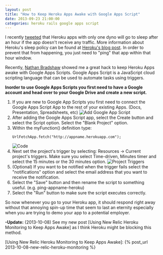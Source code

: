 ```yaml
---
layout: post
title: "How to Keep Heroku Apps Awake with Google Apps Script"
date: 2013-09-23 21:00:00
categories: heroku rails google apps script
---
```

I recently [tweeted] that Heroku apps with only one dyno will go to sleep after an
hour if the app doesn't receive any traffic.  More information about Heroku's
sleep policy can be found at [Heroku's blog post]. In order to prevent that from
happening, you just need to "ping" that app within that hour window.

Recently, [Nathan Bradshaw] showed me a great hack to keep Heroku Apps awake
with Google Apps Scripts.  Google Apps Script is a JavaScript cloud scripting
language that can be used to automate tasks using triggers.

**Inorder to use Google Apps Scripts you first need to have a Google account and
head over to your Google Drive and create a new script.**

1.  If you are new to Google App Scripts you first need to connect the Google
    Apps Script App to the rest of your existing Apps.  (Docs, Presentation,
    Spreadsheets, etc)
    ![Add Google App Script][connect google app scripts]
2.  After adding the Google Apps Script app, select the Create button and select
    the Script option.  Select the "Blank Project" option.
3.  Within the myFunction() definition type:
    ```
    UrlFetchApp.fetch("http://appname.herokuapp.com");
    ```
    ![Code][code]
4.  Next set the project's trigger by selecting: Resources -> Current project's
    triggers.  Make sure you select Time-driven, Minutes timer and select the 15
    minutes or the 30 minutes option.
    ![Project Triggers][project triggers]
5.  (Optional) If you want to be notified when the trigger fails select the
    "notifications" option and select the email address that you want to receive
    the notification.
6.  Select the "Save" button and then rename the script to something useful.
    (e.g. ping-appname-heroku)
7.  Select the "Run" button to make sure the script executes correctly.

So now whenever you go to your Heroku app, it should respond right away without
that annoying spin-up time that seem to last an eternity especially when you are
trying to demo your app to a potential employer.

**-Update:** (2013-10-08) See my new post [Using New Relic Heroku Monitoring to
Keep Apps Awake] as I think Heroku might be blocking this method.

[tweeted]: https://twitter.com/xiaogwu/status/380757001745088512
[Heroku's blog post]: https://blog.heroku.com/archives/2013/6/20/app_sleeping_on_heroku?mkt_tok=3RkMMJWWfF9wsRonuq%2FPZKXonjHpfsX57O0uWqC%2FlMI%2F0ER3fOvrPUfGjI4ATsNqI%2BSLDwEYGJlv6SgFQrjAMapmyLgLUhE%3D
[Nathan Bradshaw]: https://twitter.com/nbashaw
[connect google app scripts]: http://note.io/15o37HY
[project triggers]: http://note.io/18TOqaq
[code]: http://note.io/18TRaEx
[Using New Relic Heroku Monitoring to Keep Apps Awake]: {% post_url 2013-10-08-new-relic-heroku-monitoring %}
